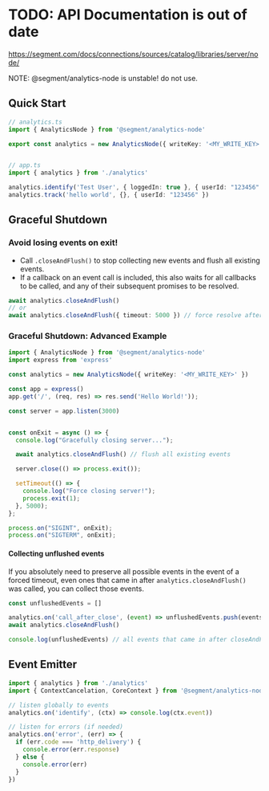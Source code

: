# TODO: API Documentation is out of date

https://segment.com/docs/connections/sources/catalog/libraries/server/node/


NOTE:  @segment/analytics-node is unstable! do not use.

## Quick Start
```ts
// analytics.ts
import { AnalyticsNode } from '@segment/analytics-node'

export const analytics = new AnalyticsNode({ writeKey: '<MY_WRITE_KEY>' })


// app.ts
import { analytics } from './analytics'

analytics.identify('Test User', { loggedIn: true }, { userId: "123456" })
analytics.track('hello world', {}, { userId: "123456" })

```
## Graceful Shutdown
### Avoid losing events on exit!
 * Call `.closeAndFlush()` to stop collecting new events and flush all existing events.
  * If a callback on an event call is included, this also waits for all callbacks to be called, and any of their subsequent promises to be resolved.
```ts
await analytics.closeAndFlush()
// or
await analytics.closeAndFlush({ timeout: 5000 }) // force resolve after 5000ms
```
### Graceful Shutdown: Advanced Example
```ts
import { AnalyticsNode } from '@segment/analytics-node'
import express from 'express'

const analytics = new AnalyticsNode({ writeKey: '<MY_WRITE_KEY>' })

const app = express()
app.get('/', (req, res) => res.send('Hello World!'));

const server = app.listen(3000)


const onExit = async () => {
  console.log("Gracefully closing server...");

  await analytics.closeAndFlush() // flush all existing events

  server.close(() => process.exit());

  setTimeout(() => {
    console.log("Force closing server!");
    process.exit(1);
  }, 5000);
};

process.on("SIGINT", onExit);
process.on("SIGTERM", onExit);
```

#### Collecting unflushed events
If you absolutely need to preserve all possible events in the event of a forced timeout, even ones that came in after  `analytics.closeAndFlush()` was called, you can collect those events.
```ts
const unflushedEvents = []

analytics.on('call_after_close', (event) => unflushedEvents.push(events))
await analytics.closeAndFlush()

console.log(unflushedEvents) // all events that came in after closeAndFlush was called

```


## Event Emitter
```ts
import { analytics } from './analytics'
import { ContextCancelation, CoreContext } from '@segment/analytics-node'

// listen globally to events
analytics.on('identify', (ctx) => console.log(ctx.event))

// listen for errors (if needed)
analytics.on('error', (err) => {
  if (err.code === 'http_delivery') {
    console.error(err.response)
  } else {
    console.error(err)
  }
})
```


